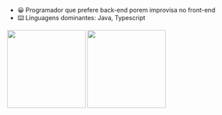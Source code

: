 - 😀  Programador que prefere back-end porem improvisa no front-end 
- ⌨️  Linguagens dominantes: Java, Typescript

<img height="180em" src="https://github-readme-stats.vercel.app/api?username=brayanJordan&show_icons=true&theme=dark&include_all_commits=true&count_private=true"/>
<img height="180em" src="https://github-readme-stats.vercel.app/api/top-langs/?username=brayanJordan&layout=compact&langs_count=7&theme=dark"/>
